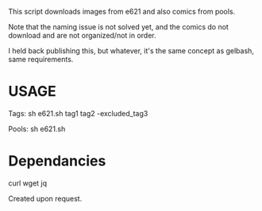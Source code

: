 This script downloads images from e621 and also comics from pools.

Note that the naming issue is not solved yet, and the comics do not download and are not organized/not in order.

I held back publishing this, but whatever, it's the same concept as gelbash, same requirements.

# USAGE
Tags:
sh e621.sh tag1 tag2 -excluded_tag3

Pools:
sh e621.sh <POOL URL>


# Dependancies
curl
wget
jq

Created upon request.
